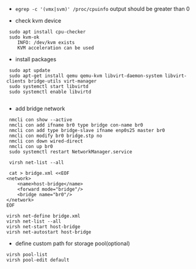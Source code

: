 * `egrep -c '(vmx|svm)' /proc/cpuinfo` output should be greater than 0

* check kvm device

```
 sudo apt install cpu-checker
 sudo kvm-ok 
 	INFO: /dev/kvm exists
	KVM acceleration can be used
```



* install packages

```
 sudo apt update
 sudo apt-get install qemu qemu-kvm libvirt-daemon-system libvirt-clients bridge-utils virt-manager
 sudo systemctl start libvirtd
 sudo systemctl enable libvirtd
 
```

* add bridge network

```
 nmcli con show --active
 nmcli con add ifname br0 type bridge con-name br0
 nmcli con add type bridge-slave ifname enp0s25 master br0
 nmcli con modify br0 bridge.stp no
 nmcli con down wired-direct
 nmcli con up br0
 sudo systemctl restart NetworkManager.service

 virsh net-list --all

 cat > bridge.xml <<EOF
<network>
    <name>host-bridge</name>
    <forward mode="bridge"/>
    <bridge name="br0"/>
</network>
EOF

virsh net-define bridge.xml
virsh net-list --all
virsh net-start host-bridge
virsh net-autostart host-bridge
```

* define custom path for storage pool(optional)

```
virsh pool-list 
virsh pool-edit default
```
